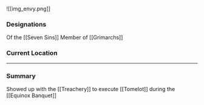 ![[img_envy.png]]
### Designations
Of the [[Seven Sins]]
Member of [[Grimarchs]]

### Current Location


___
### Summary
Showed up with the [[Treachery]] to execute [[Tomelot]] during the [[Equinox Banquet]]